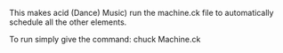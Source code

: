This makes acid (Dance) Music) run the machine.ck file to automatically schedule all the other elements.

To run simply give the command: chuck Machine.ck
